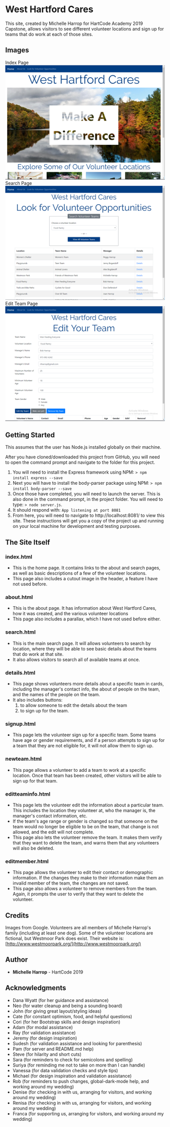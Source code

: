 # West Hartford Cares
This site, created by Michelle Harrop for HartCode Academy 2019 Capstone, allows visitors to see different volunteer locations and sign up for teams that do work at each of those sites.
## Images
Index Page
![Index Page](/public/images/index.png?raw=true)
Search Page
![Search Page](/public/images/search.png?raw=true)
Edit Team Page
![Edit Team Page](/public/images/edit.png?raw=true)

## Getting Started

This assumes that the user has Node.js installed globally on their machine.

After you have cloned/downloaded this project from GitHub, you will need to open the command prompt and navigate to the folder for this project.
1. You will need to install the Express framework using NPM: `> npm install express --save`
2. Next you will have to install the body-parser package using NPM:  `> npm install body-parser --save`
3. Once those have completed, you will need to launch the server. This is also done in the command prompt, in the project folder. You will need to type: `> node server.js`. 
4. It should respond with: `App listening at port 8081`
5. From here, you will need to navigate to http://localhost:8081/ to view this site.
These instructions will get you a copy of the project up and running on your local machine for development and testing purposes.

## The Site Itself

### index.html
- This is the home page. It contains links to the about and search pages, as well as basic descriptions of a few of the volunteer locations.
- This page also includes a cutout image in the header, a feature I have not used before.
### about.html
- This is the about page. It has information about West Hartford Cares, how it was created, and the various volunteer locations
- This page also includes a parallax, which I have not used before either.

### search.html
- This is the main search page. It will allows volunteers to search by location, where they will be able to see basic details about the teams that do work at that site.
- It also allows visitors to search all of available teams at once.

### details.html
- This page shows volunteers more details about a specific team in cards, including the manager's contact info, the about of people on the team, and the names of the people on the team.
- It also includes buttons:
	1. to allow someone to edit the details about the team
	2. to sign up for the team.

### signup.html
- This page lets the volunteer sign up for a specific team. Some teams have age or gender requirements, and if a person attempts to sign up for a team that they are not eligible for, it will not allow them to sign up.

### newteam.html
- This page allows a volunteer to add a team to work at a specific location. Once that team has been created, other visitors will be able to sign up for that team.

### editteaminfo.html
- This page lets the volunteer edit the information about a particular team. This includes the location they volunteer at, who the manager is, the manager's contact information, etc.
- If the team's age range or gender is changed so that someone on the team would no longer be eligible to be on the team, that change is not allowed, and the edit will not complete.
- This page also lets the volunteer remove the team. It makes them verify that they want to delete the team, and warns them that any volunteers will also be deleted.

### editmember.html
- This page allows the volunteer to edit their contact or demographic information. If the changes they make to their information make them an invalid member of the team, the changes are not saved.
- This page also allows a volunteer to remove members from the team. Again, it prompts the user to verify that they want to delete the volunteer.

## Credits

Images from Google.
Volunteers are all members of Michelle Harrop's family (including at least one dog).
Some of the volunteer locations are fictional, but Westmoor Park does exist. Their website is: [http://www.westmoorpark.org/](http://www.westmoorpark.org/)

## Author

* **Michelle Harrop** - HartCode 2019


## Acknowledgments

* Dana Wyatt (for her guidance and assistance)
* Neo (for water cleanup and being a sounding board)
* John (for giving great layout/styling ideas)
* Cate (for constant optimism, food, and helpful questions)
* Cori (for her Bootstrap skills and design inspiration)
* Adam (for modal assistance)
* Ray (for validation assistance)
* Jeremy (for design inspiration)
* Sudesh (for validation assistance and looking for parenthesis)
* Pam (for server and README.md help)
* Steve (for hilarity and short cuts)
* Sara (for reminders to check for semicolons and spelling)
* Suriya (for reminding me not to take on more than I can handle)
* Vanessa (for data validation checks and style tips)
* Michael (for design inspiration and validation assistance)
* Rob (for reminders to push changes, global-dark-mode help, and working around my wedding)
* Denise (for checking in with us, arranging for visitors, and working around my wedding)
* Renisa (for checking in with us, arranging for visitors, and working around my wedding)
* Franca (for supporting us, arranging for visitors, and working around my wedding)
